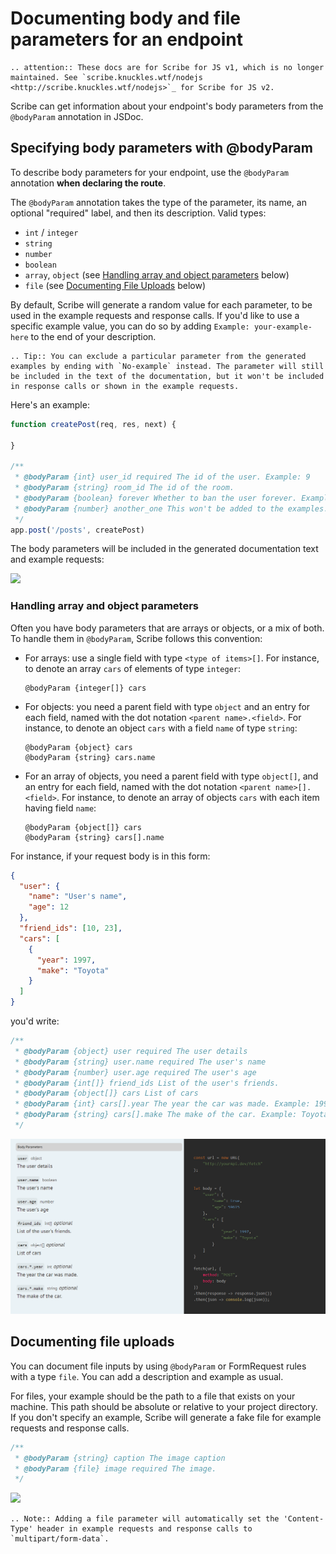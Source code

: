 # Documenting body and file parameters for an endpoint

```eval_rst
.. attention:: These docs are for Scribe for JS v1, which is no longer maintained. See `scribe.knuckles.wtf/nodejs <http://scribe.knuckles.wtf/nodejs>`_ for Scribe for JS v2.
```

Scribe can get information about your endpoint's body parameters from the `@bodyParam` annotation in JSDoc.

## Specifying body parameters with @bodyParam
To describe body parameters for your endpoint, use the `@bodyParam` annotation **when declaring the route**.

The `@bodyParam` annotation takes the type of the parameter, its name, an optional "required" label, and then its description. Valid types:
- `int` / `integer`
- `string`
- `number`
- `boolean`
- `array`, `object` (see [Handling array and object parameters](#handling-array-and-object-parameters) below)
- `file` (see [Documenting File Uploads](#documenting-file-uploads) below)

By default, Scribe will generate a random value for each parameter, to be used in the example requests and response calls. If you'd like to use a specific example value, you can do so by adding `Example: your-example-here` to the end of your description.

```eval_rst
.. Tip:: You can exclude a particular parameter from the generated examples by ending with `No-example` instead. The parameter will still be included in the text of the documentation, but it won't be included in response calls or shown in the example requests.
```

Here's an example:

```js
function createPost(req, res, next) {

}

/**
 * @bodyParam {int} user_id required The id of the user. Example: 9
 * @bodyParam {string} room_id The id of the room.
 * @bodyParam {boolean} forever Whether to ban the user forever. Example: false
 * @bodyParam {number} another_one This won't be added to the examples. No-example
 */
app.post('/posts', createPost)
```

The body parameters will be included in the generated documentation text and example requests:

![](../images/endpoint-bodyparams-1.png)


### Handling array and object parameters
Often you have body parameters that are arrays or objects, or a mix of both. To handle them in `@bodyParam`, Scribe follows this convention:

- For arrays: use a single field with type `<type of items>[]`. For instance, to denote an array `cars` of elements of type `integer`:
  ```
  @bodyParam {integer[]} cars
  ```
  
- For objects: you need a parent field with type `object` and an entry for each field, named with the dot notation `<parent name>.<field>`. For instance, to denote an object `cars` with a field `name` of type `string`:
  ```
  @bodyParam {object} cars
  @bodyParam {string} cars.name
  ```
                                           
- For an array of objects, you need a parent field with type `object[]`, and an entry for each field, named with the dot notation `<parent name>[].<field>`. For instance, to denote an array of objects `cars` with each item having field `name`:
  ```
  @bodyParam {object[]} cars
  @bodyParam {string} cars[].name
  ```


For instance, if your request body is in this form:

```json
{
  "user": {
    "name": "User's name",
    "age": 12
  },
  "friend_ids": [10, 23],
  "cars": [
    {
      "year": 1997,
      "make": "Toyota"
    }
  ]
}
```

you'd write:

```js
/**
 * @bodyParam {object} user required The user details
 * @bodyParam {string} user.name required The user's name
 * @bodyParam {number} user.age required The user's age
 * @bodyParam {int[]} friend_ids List of the user's friends.
 * @bodyParam {object[]} cars List of cars
 * @bodyParam {int} cars[].year The year the car was made. Example: 1997
 * @bodyParam {string} cars[].make The make of the car. Example: Toyota
 */
```

![](../images/endpoint-bodyparams-2.png)



## Documenting file uploads
You can document file inputs by using `@bodyParam` or FormRequest rules with a type `file`. You can add a description and example as usual. 

For files, your example should be the path to a file that exists on your machine. This path should be absolute or relative to your project directory. If you don't specify an example, Scribe will generate a fake file for example requests and response calls.

```js
/**
 * @bodyParam {string} caption The image caption
 * @bodyParam {file} image required The image.
 */
```

![](../images/endpoint-bodyparams-4.png) 

```eval_rst
.. Note:: Adding a file parameter will automatically set the 'Content-Type' header in example requests and response calls to `multipart/form-data`.
```
